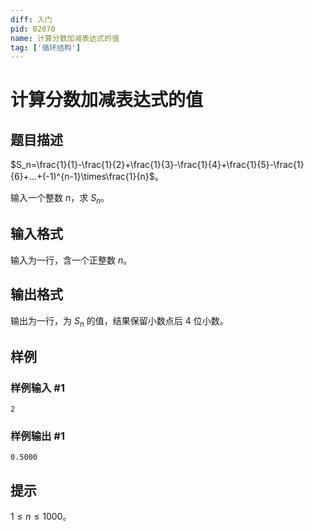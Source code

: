 ```yaml
---
diff: 入门
pid: B2070
name: 计算分数加减表达式的值
tag: ['循环结构']
---
```

# 计算分数加减表达式的值
## 题目描述

$S_n=\frac{1}{1}-\frac{1}{2}+\frac{1}{3}-\frac{1}{4}+\frac{1}{5}-\frac{1}{6}+...+(-1)^{n-1}\times\frac{1}{n}$。

输入一个整数 $n$，求 $S_n$。
## 输入格式

输入为一行，含一个正整数 $n$。
## 输出格式

输出为一行，为 $S_n$ 的值，结果保留小数点后 $4$ 位小数。
## 样例

### 样例输入 #1
```
2
```
### 样例输出 #1
```
0.5000
```
## 提示

$1\leq n\leq 1000$。
